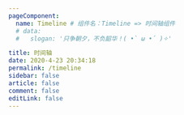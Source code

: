 ```yaml
---
pageComponent:
  name: Timeline # 组件名：Timeline => 时间轴组件
  # data:
  #   slogan: '只争朝夕，不负韶华！( •̀ ω •́ )✧'

title: 时间轴
date: 2020-4-23 20:34:18
permalink: /timeline
sidebar: false
article: false
comment: false
editLink: false
---
```

